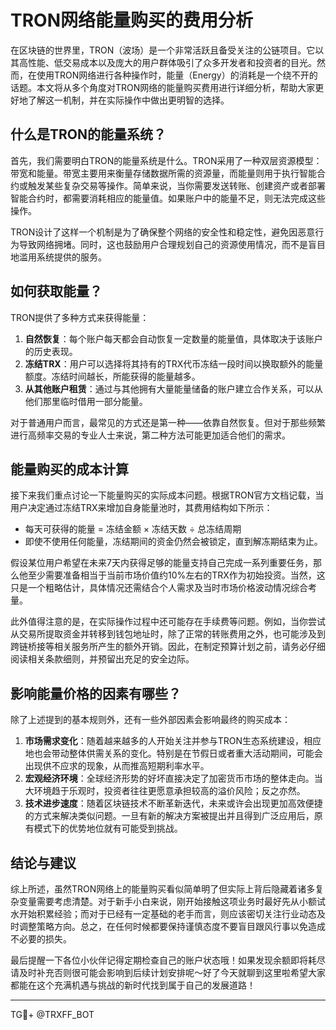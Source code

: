# TRON网络能量购买的费用分析

在区块链的世界里，TRON（波场）是一个非常活跃且备受关注的公链项目。它以其高性能、低交易成本以及庞大的用户群体吸引了众多开发者和投资者的目光。然而，在使用TRON网络进行各种操作时，能量（Energy）的消耗是一个绕不开的话题。本文将从多个角度对TRON网络的能量购买费用进行详细分析，帮助大家更好地了解这一机制，并在实际操作中做出更明智的选择。

## 什么是TRON的能量系统？

首先，我们需要明白TRON的能量系统是什么。TRON采用了一种双层资源模型：带宽和能量。带宽主要用来衡量存储数据所需的资源量，而能量则用于执行智能合约或触发某些复杂交易等操作。简单来说，当你需要发送转账、创建资产或者部署智能合约时，都需要消耗相应的能量值。如果账户中的能量不足，则无法完成这些操作。

TRON设计了这样一个机制是为了确保整个网络的安全性和稳定性，避免因恶意行为导致网络拥堵。同时，这也鼓励用户合理规划自己的资源使用情况，而不是盲目地滥用系统提供的服务。

## 如何获取能量？

TRON提供了多种方式来获得能量：

1. **自然恢复**：每个账户每天都会自动恢复一定数量的能量值，具体取决于该账户的历史表现。
2. **冻结TRX**：用户可以选择将其持有的TRX代币冻结一段时间以换取额外的能量额度。冻结时间越长，所能获得的能量越多。
3. **从其他账户租赁**：通过与其他拥有大量能量储备的账户建立合作关系，可以从他们那里临时借用一部分能量。

对于普通用户而言，最常见的方式还是第一种——依靠自然恢复。但对于那些频繁进行高频率交易的专业人士来说，第二种方法可能更加适合他们的需求。

## 能量购买的成本计算

接下来我们重点讨论一下能量购买的实际成本问题。根据TRON官方文档记载，当用户决定通过冻结TRX来增加自身能量池时，其费用结构如下所示：

- 每天可获得的能量 = 冻结金额 × 冻结天数 ÷ 总冻结周期
- 即使不使用任何能量，冻结期间的资金仍然会被锁定，直到解冻期结束为止。

假设某位用户希望在未来7天内获得足够的能量支持自己完成一系列重要任务，那么他至少需要准备相当于当前市场价值约10%左右的TRX作为初始投资。当然，这只是一个粗略估计，具体情况还需结合个人需求及当时市场价格波动情况综合考量。

此外值得注意的是，在实际操作过程中还可能存在手续费等问题。例如，当你尝试从交易所提取资金并转移到钱包地址时，除了正常的转账费用之外，也可能涉及到跨链桥接等相关服务所产生的额外开销。因此，在制定预算计划之前，请务必仔细阅读相关条款细则，并预留出充足的安全边际。

## 影响能量价格的因素有哪些？

除了上述提到的基本规则外，还有一些外部因素会影响最终的购买成本：

1. **市场需求变化**：随着越来越多的人开始关注并参与TRON生态系统建设，相应地也会带动整体供需关系的变化。特别是在节假日或者重大活动期间，可能会出现供不应求的现象，从而推高短期利率水平。
2. **宏观经济环境**：全球经济形势的好坏直接决定了加密货币市场的整体走向。当大环境趋于乐观时，投资者往往更愿意承担较高的溢价风险；反之亦然。
3. **技术进步速度**：随着区块链技术不断革新迭代，未来或许会出现更加高效便捷的方式来解决类似问题。一旦有新的解决方案被提出并且得到广泛应用后，原有模式下的优势地位就有可能受到挑战。

## 结论与建议

综上所述，虽然TRON网络上的能量购买看似简单明了但实际上背后隐藏着诸多复杂变量需要考虑清楚。对于新手小白来说，刚开始接触这项业务时最好先从小额试水开始积累经验；而对于已经有一定基础的老手而言，则应该密切关注行业动态及时调整策略方向。总之，在任何时候都要保持谨慎态度不要盲目跟风行事以免造成不必要的损失。

最后提醒一下各位小伙伴记得定期检查自己的账户状态哦！如果发现余额即将耗尽请及时补充否则很可能会影响到后续计划安排呢～好了今天就聊到这里啦希望大家都能在这个充满机遇与挑战的新时代找到属于自己的发展道路！

---

TG💪+ @TRXFF_BOT